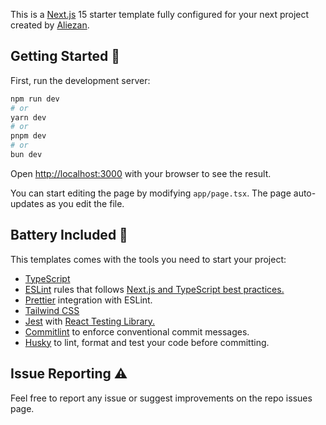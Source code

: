 This is a [Next.js](https://nextjs.org/) 15 starter template fully configured for your next project created by [Aliezan](https://github.com/aliezan).

## Getting Started :electric_plug:

First, run the development server:

```bash
npm run dev
# or
yarn dev
# or
pnpm dev
# or
bun dev
```

Open [http://localhost:3000](http://localhost:3000) with your browser to see the result.

You can start editing the page by modifying `app/page.tsx`. The page auto-updates as you edit the file.

## Battery Included :battery:

This templates comes with the tools you need to start your project:

- [TypeScript](https://www.typescriptlang.org/)
- [ESLint](https://eslint.org/) rules that follows [Next.js and TypeScript best practices.](https://github.com/conventional-changelog/commitlint)
- [Prettier](https://prettier.io/) integration with ESLint.
- [Tailwind CSS](https://tailwindcss.com/)
- [Jest](https://jestjs.io/) with [React Testing Library.](https://testing-library.com/docs/react-testing-library/intro/)
- [Commitlint](https://github.com/conventional-changelog/commitlint) to enforce conventional commit messages.
- [Husky](https://typicode.github.io/husky/#/) to lint, format and test your code before committing.

## Issue Reporting :warning:

Feel free to report any issue or suggest improvements on the repo issues page.

